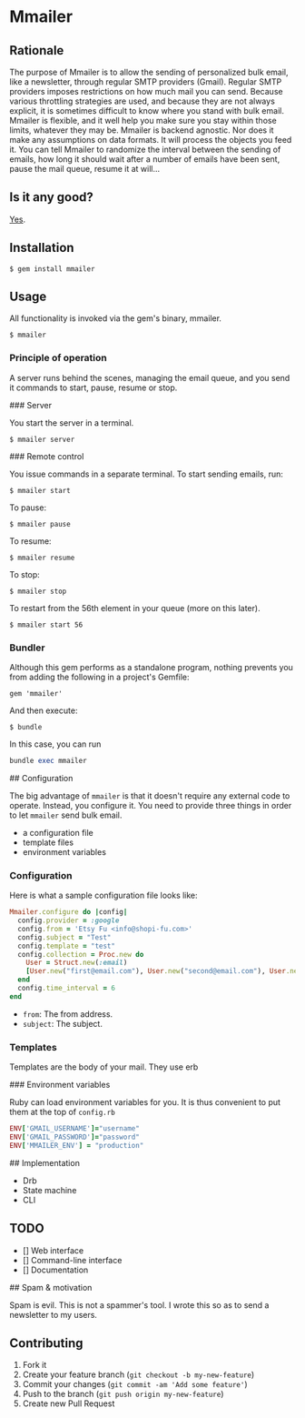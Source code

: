 # Mmailer

## Rationale

The purpose of Mmailer is to allow the sending of personalized bulk email, like a newsletter, through regular SMTP providers (Gmail).
Regular SMTP providers imposes restrictions on how much mail you can send. Because various throttling strategies are used, and because they are not  always explicit, it is sometimes difficult to know where you stand with bulk email.
Mmailer is flexible, and it well help you make sure you stay within those limits, whatever they may be. Mmailer is backend agnostic. Nor does it make any assumptions on data formats. It will process the objects you feed it. You can tell Mmailer to randomize the interval between the sending of emails, how long it should wait after a number of emails have been sent, pause the mail queue, resume it at will...

Is it any good?
---

[Yes][y].

[y]: http://news.ycombinator.com/item?id=3067434

## Installation

    $ gem install mmailer

## Usage

All functionality is invoked via the gem's binary, mmailer.

    $ mmailer

### Principle of operation

A server runs behind the scenes, managing the email queue, and you send it commands to start, pause, resume or stop.

### Server

You start the server in a terminal.

    $ mmailer server

### Remote control

You issue commands in a separate terminal. To start sending emails, run:

    $ mmailer start

To pause:

    $ mmailer pause

To resume:

    $ mmailer resume

To stop:

    $ mmailer stop

To restart from  the 56th element in your queue (more on this later).

    $ mmailer start 56

### Bundler

Although this gem performs as a standalone program, nothing prevents you from adding the following in a project's Gemfile:

    gem 'mmailer'

And then execute:

    $ bundle


In this case, you can run
```ruby
bundle exec mmailer
```

## Configuration

The big advantage of `mmailer` is that it doesn't require any external code to operate. Instead, you configure it.
You need to provide three things in order to let `mmailer` send bulk email.

  * a configuration file
  * template files
  * environment variables

### Configuration

Here is what a sample configuration file looks like:
```ruby
Mmailer.configure do |config|
  config.provider = :google
  config.from = 'Etsy Fu <info@shopi-fu.com>'
  config.subject = "Test"
  config.template = "test"
  config.collection = Proc.new do
    User = Struct.new(:email)
    [User.new("first@email.com"), User.new("second@email.com"), User.new("third@email.com")]
  end
  config.time_interval = 6
end
```

* `from`: The from address.
* `subject`: The subject.

### Templates

Templates are the body of your mail. They use erb

### Environment variables

Ruby can load environment variables for you. It is thus convenient to put them at the top of `config.rb`
```ruby
ENV['GMAIL_USERNAME']="username"
ENV['GMAIL_PASSWORD']="password"
ENV['MMAILER_ENV'] = "production"
```

## Implementation

* Drb
* State machine
* CLI

## TODO

* [] Web interface
* [] Command-line interface
* [] Documentation

## Spam & motivation

Spam is evil. This is not a spammer's tool. I wrote this so as to send a newsletter to my users.

## Contributing

1. Fork it
2. Create your feature branch (`git checkout -b my-new-feature`)
3. Commit your changes (`git commit -am 'Add some feature'`)
4. Push to the branch (`git push origin my-new-feature`)
5. Create new Pull Request
